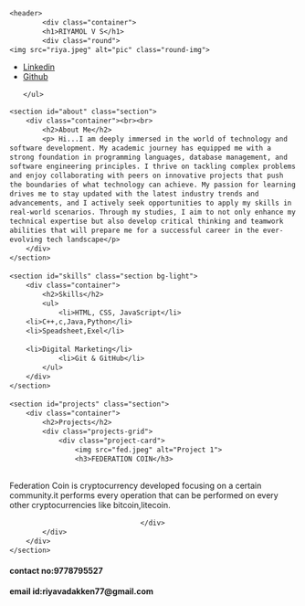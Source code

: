 <!DOCTYPE html>
<html lang="en">
<head>
    <meta charset="UTF-8">
    <meta name="viewport" content="width=device-width, initial-scale=1.0">
    <meta http-equiv="X-UA-Compatible" content="ie=edge">
    <title>Your Name - Portfolio</title>
    <link rel="stylesheet" href="style.css">
</head>
<body>

    <header>
	        <div class="container">
            <h1>RIYAMOL V S</h1>
            <div class="round">
    <img src="riya.jpeg" alt="pic" class="round-img">
</div>

      
<nav>
    <ul>
        <li><a href="https://www.linkedin.com/in/riyamol-v-s-706505306?utm_source=share&utm_campaign=share_via&utm_content=profile&utm_medium=android_app">Linkedin</a></li>
        <li><a href="https://github.com/riyamolvs">Github</a></li>

        
    </ul>
</nav>

                
</div>
    </header>

    <section id="about" class="section">
        <div class="container"><br><br>
            <h2>About Me</h2>
            <p> Hi...I am deeply immersed in the world of technology and software development. My academic journey has equipped me with a strong foundation in programming languages, database management, and software engineering principles. I thrive on tackling complex problems and enjoy collaborating with peers on innovative projects that push the boundaries of what technology can achieve. My passion for learning drives me to stay updated with the latest industry trends and advancements, and I actively seek opportunities to apply my skills in real-world scenarios. Through my studies, I aim to not only enhance my technical expertise but also develop critical thinking and teamwork abilities that will prepare me for a successful career in the ever-evolving tech landscape</p>
        </div>
    </section>

    <section id="skills" class="section bg-light">
        <div class="container">
            <h2>Skills</h2>
            <ul>
                <li>HTML, CSS, JavaScript</li>
		<li>C++,c,Java,Python</li>
		<li>Speadsheet,Exel</li>
               
		<li>Digital Marketing</li>
                <li>Git & GitHub</li>
            </ul>
        </div>
    </section>

    <section id="projects" class="section">
        <div class="container">
            <h2>Projects</h2>
            <div class="projects-grid">
                <div class="project-card">
                    <img src="fed.jpeg" alt="Project 1">
                    <h3>FEDERATION COIN</h3>
<p text-align:"center"><br>
 Federation Coin is cryptocurrency developed focusing on a certain community.it performs every operation that can be performed on every other cryptocurrencies like bitcoin,litecoin.</p>


                                    </div>  
            </div>
        </div>
    </section>
<section id="theme" class="sect bg-light">
<div class="container">
<h4>contact no:9778795527</h4>
<h4>email id:riyavadakken77@gmail.com</h4>
</div>
</section>
</body>
</html>

